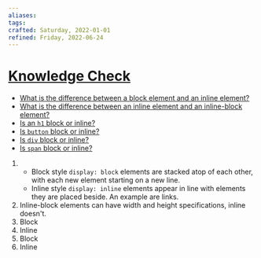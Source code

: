 ```yaml
---
aliases: 
tags: 
crafted: Saturday, 2022-01-01
refined: Friday, 2022-06-24
---
```


# [Knowledge Check](https://www.theodinproject.com/paths/foundations/courses/foundations/lessons/block-and-inline#knowledge-check)

- [What is the difference between a block element and an inline element?](https://www.theodinproject.com/paths/foundations/courses/foundations/lessons/block-and-inline#block-inline-difference)
- [What is the difference between an inline element and an inline-block element?](https://www.digitalocean.com/community/tutorials/css-display-inline-vs-inline-block)
- [Is an `h1` block or inline?](https://www.w3schools.com/html/html_blocks.asp)
- [Is `button` block or inline?](https://www.w3schools.com/html/html_blocks.asp)
- [Is `div` block or inline?](https://www.w3schools.com/html/html_blocks.asp)
- [Is `span` block or inline?](https://www.w3schools.com/html/html_blocks.asp)

1. - Block style `display: block` elements are stacked atop of each other, with each new element starting on a new line.
   - Inline style `display: inline` elements appear in line with elements they are placed beside. An example are links.
2. Inline-block elements can have width and height specifications, inline doesn't.
3. Block
4. Inline
5. Block
6. Inline
